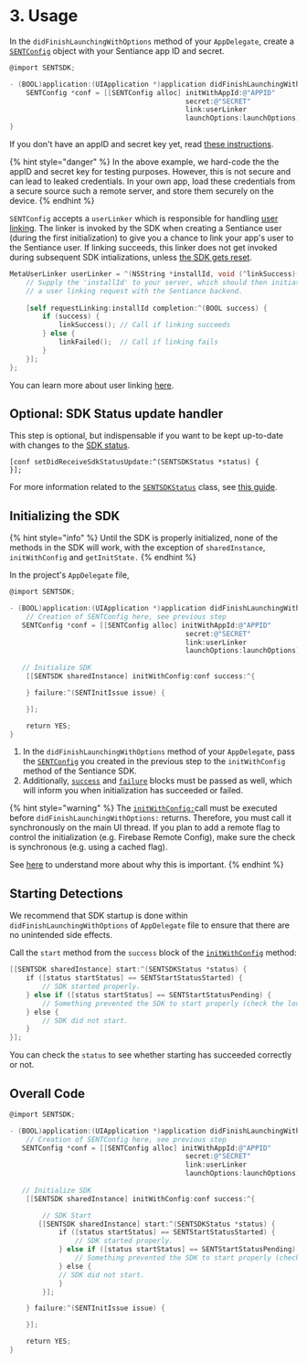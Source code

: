# 3. Usage

In the `didFinishLaunchingWithOptions` method of your `AppDelegate`, create a [`SENTConfig`](../../api-reference/ios/sentconfig-1.md) object with your Sentiance app ID and secret.

```objectivec
@import SENTSDK;

- (BOOL)application:(UIApplication *)application didFinishLaunchingWithOptions:(NSDictionary *)launchOptions {
    SENTConfig *conf = [[SENTConfig alloc] initWithAppId:@"APPID"
                                           secret:@"SECRET"
                                           link:userLinker
                                           launchOptions:launchOptions];
}
```

If you don't have an appID and secret key yet, read [these instructions](../#create-an-application).

{% hint style="danger" %}
In the above example, we hard-code the the appID and secret key for testing purposes. However, this is not secure and can lead to leaked credentials. In your own app, load these credentials from a secure source such a remote server, and store them securely on the device.
{% endhint %}

`SENTConfig` accepts a `userLinker` which is responsible for handling [user linking](../../../important-topics/user-linking-2.0.md). The linker is invoked by the SDK when creating a Sentiance user \(during the first initialization\) to give you a chance to link your app's user to the Sentiance user. If linking succeeds, this linker does not get invoked during subsequent SDK intializations, unless [the SDK gets reset](../../api-reference/ios/sentsdk/#reset-failure).

```objectivec
MetaUserLinker userLinker = ^(NSString *installId, void (^linkSuccess)(void), void (^linkFailed)(void)) {
    // Supply the 'installId' to your server, which should then initiate
    // a user linking request with the Sentiance backend.
    
    [self requestLinking:installId completion:^(BOOL success) {
        if (success) {
            linkSuccess(); // Call if linking succeeds
        } else {
            linkFailed();  // Call if linking fails
        }
    }];
};
```

You can learn more about user linking [here](../../../important-topics/user-linking-2.0.md).

## Optional: SDK Status update handler

This step is optional, but indispensable if you want to be kept up-to-date with changes to the [SDK status](../../api-reference/ios/sentsdk/sentsdkstatus.md).

```text
[conf setDidReceiveSdkStatusUpdate:^(SENTSDKStatus *status) {
}];
```

For more information related to the [`SENTSDKStatus`](../../api-reference/ios/sentsdk/sentsdkstatus.md) class, see [this guide](https://developers.sentiance.com/docs/sdk/ios/status).

## Initializing the SDK

{% hint style="info" %}
Until the SDK is properly initialized, none of the methods in the SDK will work, with the exception of `sharedInstance`, `initWithConfig` and `getInitState.`
{% endhint %}

In the project's `AppDelegate` file,

```objectivec
@import SENTSDK;

- (BOOL)application:(UIApplication *)application didFinishLaunchingWithOptions:(NSDictionary *)launchOptions {
    // Creation of SENTConfig here, see previous step
   SENTConfig *conf = [[SENTConfig alloc] initWithAppId:@"APPID"
                                           secret:@"SECRET"
                                           link:userLinker
                                           launchOptions:launchOptions];
   
   // Initialize SDK
    [[SENTSDK sharedInstance] initWithConfig:conf success:^{

    } failure:^(SENTInitIssue issue) {

    }];

    return YES;
}
```

1. In the `didFinishLaunchingWithOptions` method of your `AppDelegate`, pass the [`SENTConfig`](../../api-reference/ios/sentconfig-1.md) you created in the previous step to the `initWithConfig` method of the Sentiance SDK.
2. Additionally, [`success`](../../api-reference/ios/sentsdk/#initwithconfig-success-failure) and [`failure`](../../api-reference/ios/sentsdk/#initwithconfig-success-failure) blocks must be passed as well, which will inform you when initialization has succeeded or failed.

{% hint style="warning" %}
The [`initWithConfig:`](../../api-reference/ios/sentsdk/#initwithconfig-success-failure)call must be executed before `didFinishLaunchingWithOptions:` returns. Therefore, you must call it synchronously on the main UI thread. If you plan to add a remote flag to control the initialization \(e.g. Firebase Remote Config\), make sure the check is synchronous \(e.g. using a cached flag\).

See [here](../../appendix/sdk-initialization.md#why-initialize-in-the-application-appdelegate-class) to understand more about why this is important.
{% endhint %}



## Starting Detections

We recommend that SDK startup is done within `didFinishLaunchingWithOptions` of `AppDelegate` file to ensure that there are no unintended side effects.

Call the `start` method from the `success` block of the [`initWithConfig`](../../api-reference/ios/sentsdk/#initwithconfig-success-failure) method:

```objectivec
[[SENTSDK sharedInstance] start:^(SENTSDKStatus *status) {
    if ([status startStatus] == SENTStartStatusStarted) {
        // SDK started properly.
    } else if ([status startStatus] == SENTStartStatusPending) {
        // Something prevented the SDK to start properly (check the location permission). Once fixed, the SDK will start automatically.
    } else {
        // SDK did not start.
    }
}];
```

You can check the `status` to see whether starting has succeeded correctly or not.

## Overall Code

```objectivec
@import SENTSDK;

- (BOOL)application:(UIApplication *)application didFinishLaunchingWithOptions:(NSDictionary *)launchOptions {
    // Creation of SENTConfig here, see previous step
   SENTConfig *conf = [[SENTConfig alloc] initWithAppId:@"APPID"
                                           secret:@"SECRET"
                                           link:userLinker
                                           launchOptions:launchOptions];
   
   // Initialize SDK
    [[SENTSDK sharedInstance] initWithConfig:conf success:^{

        // SDK Start
       [[SENTSDK sharedInstance] start:^(SENTSDKStatus *status) {
            if ([status startStatus] == SENTStartStatusStarted) {
                // SDK started properly.
            } else if ([status startStatus] == SENTStartStatusPending) {
                // Something prevented the SDK to start properly (check the location permission). Once fixed, the SDK will start automatically.
            } else {
            // SDK did not start.
            }
        }];

    } failure:^(SENTInitIssue issue) {

    }];

    return YES;
}
```


